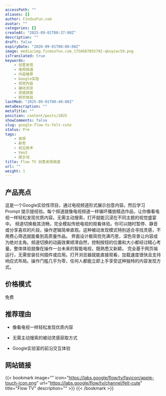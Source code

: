 ```yaml
---
accessPath: ""
aliases: []
author: FindsoFun.com
avatar: ""
categories: []
createAt: "2025-09-01T00:37:00Z"
description: ""
draft: false
expiryDate: "2026-09-01T00:00:00Z"
image: media/img.findsofun.com_1756687055792-qkoyiec59.png
isTranslated: true
keywords:
    - 创意发现
    - 电视频道
    - 内容推荐
    - Google实验
    - 视觉内容
    - 被动浏览
    - 灵感获取
    - 网页体验
lastMod: "2025-09-01T00:40:00Z"
metaDescription: ""
metaTitle: ""
position: content/posts/2025
showComments: false
slug: google-flow-tv-felt-cute
status: Pre
tags:
    - 发现
    - 新奇
    - 前沿技术
    - Veo3
    - 提示词
title: Flow TV 创意发现频道
url: ""
weight: 1
---
```

## 产品亮点
这是一个Google实验性项目，通过电视频道形式展示创意内容。然后学习 Prompt 提示提经验。每个频道就像电视频道一样循环播放精选作品，让你像看电视一样轻松发现优质内容。无需主动搜索，打开就能沉浸在不同主题的视觉盛宴中。
频道切换极其流畅，完全模拟传统电视的观看体验。你可以随时暂停、静音或分享喜欢的片段，操作逻辑简单直观。这种被动发现模式特别适合寻找灵感，不用费心筛选就能看到高质量作品。
界面设计极简但充满巧思，深色背景让内容成为绝对主角。频道切换的动画效果顺滑自然，控制按钮的位置和大小都经过精心考量。整体体验就像在操作一台未来的智能电视，既熟悉又新颖。
完全基于网页端运行，无需安装任何插件或应用。打开浏览器就能直接观看，加载速度很快且支持响应式布局。操作门槛几乎为零，任何人都能立即上手享受这种独特的内容发现方式。

## 价格模式
<!--more-->免费

## 推荐理由
- 像看电视一样轻松发现优质内容

- 无需主动搜索的被动灵感获取方式

- Google实验室的前沿交互体验

## 网站链接
{{< bookmark image="<no value>" icon="https://labs.google/flow/tv/favicon/apple-touch-icon.png" url="https://labs.google/flow/tv/channel/felt-cute" title="Flow TV" description="" >}}
{{< /bookmark >}}

